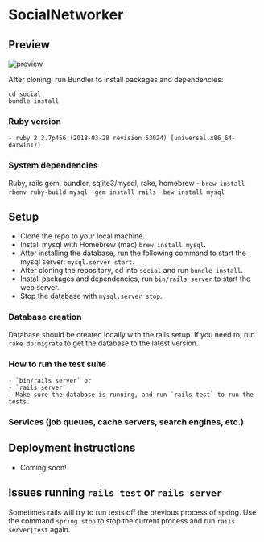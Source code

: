 # SocialNetworker

## Preview

![preview](.github/preview.gif)

After cloning, run Bundler to install packages and dependencies:

```
cd social
bundle install
```

### Ruby version
	- ruby 2.3.7p456 (2018-03-28 revision 63024) [universal.x86_64-darwin17]

### System dependencies
Ruby, rails gem, bundler, sqlite3/mysql, rake, homebrew
	- `brew install rbenv ruby-build mysql`
	- `gem install rails`
	- `bew install mysql`

## Setup

- Clone the repo to your local machine.  
- Install mysql with Homebrew (mac) `brew install mysql`.  
- After installing the database, run the following command to start the mysql server: `mysql.server start`.  
- After cloning the repository, cd into `social` and run `bundle install`.  
- Install packages and dependencies, run `bin/rails server` to start the web server.  
- Stop the database with `mysql.server stop`.  

### Database creation

Database should be created locally with the rails setup. If you need to, run `rake db:migrate` to get the database to the latest version.


### How to run the test suite

	- `bin/rails server` or
	- `rails server`
	- Make sure the database is running, and run `rails test` to run the tests.

### Services (job queues, cache servers, search engines, etc.)

## Deployment instructions

- Coming soon!

## Issues running `rails test` or `rails server`

Sometimes rails will try to run tests off the previous process of spring. Use the command `spring stop` to stop the current process and run `rails server|test` again.

